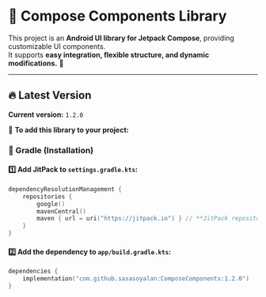# 📱 Compose Components Library

This project is an **Android UI library for Jetpack Compose**, providing customizable UI components.  
It supports **easy integration, flexible structure, and dynamic modifications.** 🚀  

---

## 🔥 Latest Version  
**Current version:** `1.2.0`  

📌 **To add this library to your project:**  

### **📍 Gradle (Installation)**  
#### **1️⃣ Add JitPack to `settings.gradle.kts`:**  
```kotlin
dependencyResolutionManagement {
    repositories {
        google()
        mavenCentral()
        maven { url = uri("https://jitpack.io") } // **JitPack repository**
    }
}
```

#### **2️⃣ Add the dependency to `app/build.gradle.kts`:**  
```kotlin
dependencies {
    implementation("com.github.sasasoyalan:ComposeComponents:1.2.0")
}
```
